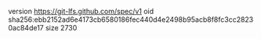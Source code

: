 version https://git-lfs.github.com/spec/v1
oid sha256:ebb2152ad6e4173cb6580186fec440d4e2498b95acb8f8fc3cc28230ac84de17
size 2730
